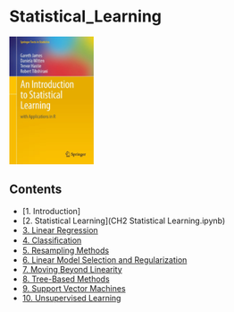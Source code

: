 # Statistical_Learning

<img src="Cover.jpg" width="30%" height="30%">

## Contents
* [1. Introduction]
* [2. Statistical Learning](CH2 Statistical Learning.ipynb)
* [3. Linear Regression](docs/3.分类.md)
* [4. Classiﬁcation](docs/4.训练模型.md)
* [5. Resampling Methods](docs/5.支持向量机.md)
* [6. Linear Model Selection and Regularization](docs/6.决策树.md)
* [7. Moving Beyond Linearity](docs/7.集成学习和随机森林.md)
* [8. Tree-Based Methods](docs/8.降维.md)
* [9. Support Vector Machines](docs/8.降维.md)
* [10. Unsupervised Learning](docs/8.降维.md)
